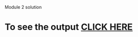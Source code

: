 Module 2 solution

# To see the output [CLICK HERE](https:smitvora15.github.io/module-2/index.html)
